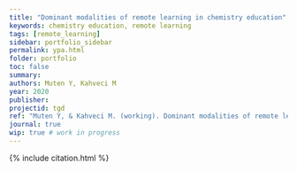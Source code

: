 ```yaml
---
title: "Dominant modalities of remote learning in chemistry education"
keywords: chemistry education, remote learning
tags: [remote_learning]
sidebar: portfolio_sidebar
permalink: ypa.html
folder: portfolio
toc: false
summary:
authors: Muten Y, Kahveci M
year: 2020
publisher: 
projectid: tgd
ref: "Muten Y, & Kahveci M. (working). Dominant modalities of remote learning in chemistry education."
journal: true
wip: true # work in progress
---
```


<!-- {% include cite_head.html %} -->

{% include citation.html %}